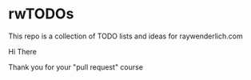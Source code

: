 # rwTODOs

This repo is a collection of TODO lists and ideas for raywenderlich.com

Hi There

Thank you for your "pull request" course
